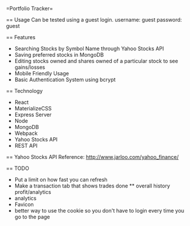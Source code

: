 =Portfolio Tracker=

== Usage
Can be tested using a guest login.
username: guest
password: guest

== Features
* Searching Stocks by Symbol Name through Yahoo Stocks API
* Saving preferred stocks in MongoDB 
* Editing stocks owned and shares owned of a particular stock to see gains/losses
* Mobile Friendly Usage
* Basic Authentication System using bcrypt

== Technology
* React
* MaterializeCSS
* Express Server
* Node
* MongoDB
* Webpack
* Yahoo Stocks API
* REST API

== Yahoo Stocks API
Reference: http://www.jarloo.com/yahoo_finance/

== TODO 

* Put a limit on how fast you can refresh
* Make a transaction tab that shows trades done
** overall history profit/analytics
* analytics
* Favicon
* better way to use the cookie so you don't have to login every time you go to the page